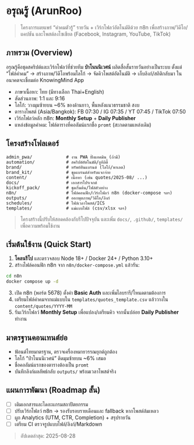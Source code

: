 # อรุณรู้ (ArunRoo)

> โครงการเผยแพร่ “คำคมตัวรู้” รายวัน + เวิร์กโฟลว์อัตโนมัติด้วย n8n เพื่อสร้างภาพ/วิดีโอ/แคปชัน และโพสต์ลงโซเชียล (Facebook, Instagram, YouTube, TikTok)

## ภาพรวม (Overview)
อรุณรู้คือชุดสคริปต์และเวิร์กโฟลว์ที่ช่วยทีม **ป่าโนนนิเวศน์** ผลิตสื่อสั้นรายวันอย่างเป็นระบบ ตั้งแต่ “ไฟล์คำคม” → สร้างภาพ/วิดีโอพร้อมโลโก้ → จัดคิวโพสต์อัตโนมัติ → เก็บลิงก์/สถิติกลับมา ในอนาคตจะเชื่อมต่อ KnowingMind App

- ภาษาเนื้อหา: ไทย (มีทางเลือก Thai+English)
- สัดส่วนภาพ: 1:1 และ 9:16
- โลโก้: วางมุมซ้ายบน ~6% ของด้านยาว, พื้นหลังแนวธรรมชาติ สงบ
- ตารางโพสต์ (Asia/Bangkok): FB 07:30 / IG 07:35 / YT 07:45 / TikTok 07:50
- เวิร์กโฟลว์หลัก n8n: **Monthly Setup** + **Daily Publisher**
- แหล่งข้อมูลคำคม: ไฟล์ตารางที่คอลัมน์แรกชื่อ `promt` (สะกดตามแหล่งเดิม)

## โครงสร้างโฟลเดอร์
```
admin_pwa/             # งาน PWA ฝั่งแอดมิน (ถ้ามี)
automation/            # สคริปต์อัตโนมัติ/ยูทิลิตี้
brand/                 # ทรัพย์สินแบรนด์ (โลโก้/พาเลต)
brand_kit/             # ชุดแบรนด์สำหรับแจกจ่าย
content/               # เนื้อหา (เช่น quotes/2025-08/ ...)
docs/                  # เอกสารโปรเจกต์
kickoff_pack/          # ชุดเริ่มต้น/ไฟล์ตัวอย่าง
n8n/                   # ไฟล์คอนฟิก/เวิร์กโฟลว์ n8n (docker-compose ฯลฯ)
outputs/               # ออกพุตภาพ/วิดีโอ/ลิงก์
schedules/             # ไฟล์เวลาโพสต์/ICS
templates/             # แม่แบบไฟล์ (csv/xlsx ฯลฯ)
```
> โครงสร้างนี้ปรับให้สอดคล้องกับรีโปปัจจุบัน และเพิ่ม `docs/`, `.github/`, `templates/` เพื่อความพร้อมใช้งาน

## เริ่มต้นใช้งาน (Quick Start)
1) **โคลนรีโป** และตรวจสอบ Node 18+ / Docker 24+ / Python 3.10+
2) สร้างไฟล์คอนฟิก n8n จาก `n8n/docker-compose.yml` แล้วรัน:
```bash
cd n8n
docker compose up -d
```
3) เปิด n8n (พอร์ต 5678) ตั้งค่า **Basic Auth** และเพิ่มไลบรารี/โหนดตามต้องการ
4) เตรียมไฟล์คำคมจากแม่แบบใน `templates/quotes_template.csv` แล้ววางใน `content/quotes/YYYY-MM`
5) รันเวิร์กโฟลว์ **Monthly Setup** เพื่อแปลง/เตรียมคิว จากนั้นปล่อย **Daily Publisher** ทำงาน

## มาตรฐานคอนเทนต์ย่อ
- ฟ้อนต์ไทยมาตรฐาน, ตรวจเครื่องหมายวรรณยุกต์ถูกต้อง
- โลโก้ “ป่าโนนนิเวศน์” ติดมุมซ้ายบน ~6% เสมอ
- ชื่อคอลัมน์แรกของตารางต้องเป็น `promt`
- บันทึกลิงก์ผลลัพธ์กลับ `outputs/` พร้อมเวลาโพสต์จริง

## แผนการพัฒนา (Roadmap สั้น)
- [ ] เติมเอกสารและไดอะแกรมสถาปัตยกรรม
- [ ] ปรับเวิร์กโฟลว์ n8n → รองรับรอบรายเดือนและ fallback หากโพสต์ล้มเหลว
- [ ] ผูก Analytics (UTM, CTR, Completion) + สรุปรายวัน
- [ ] เตรียม CI ตรวจรูปแบบไฟล์/ลิงก์/Markdown

> อัปเดตล่าสุด: 2025-08-28
